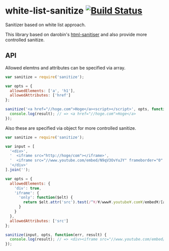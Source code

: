 # white-list-sanitize [![Build Status](https://travis-ci.org/p-baleine/white-list-sanitize.png?branch=master)](https://travis-ci.org/p-baleine/white-list-sanitize)

Sanitizer based on white list approach.

This library based on darobin's [html-sanitiser](https://github.com/darobin/html-sanitiser) and also provide more controlled sanitize.

## API

Allowed elemtns and attributes can be specified via array.

```js
var sanitize = require('sanitize');

var opts = {
  allowedElements: ['a', 'h1'],
  allowedAttributes: ['href']
};

sanitize('<a href="//hoge.com">Hoge</a><script></script>', opts, function(err, result) {
  console.log(result); // => <a href="//hoge.com">Hoge</a>
});
```

Also these are specified via object for more controlled sanitize.

```js
var sanitize = require('sanitize');

var input = [
  '<div>',
  '  <iframe src="http://hoge/com"></iframe>',
  '  <iframe src="//www.youtube.com/embed/N9qV3OvYuJY" frameborder="0" allowfullscreen></iframe>',
  '</div>'
].join('');

var opts = {
  allowedElements: {
    'div': true,
    'iframe': {
      'only': function($elt) {
        return $elt.attr('src').test(/^¥/¥/www¥.youtube¥.com¥/embed¥/[a-zA-Z0-9]+$/)
      }
    }
  },
  allowedAttributes: ['src']
};

sanitize(input, opts, function(err, result) {
  console.log(result); // => <div><iframe src="//www.youtube.com/embed/N9qV3OvYuJY"></iframe></div>
});
```
